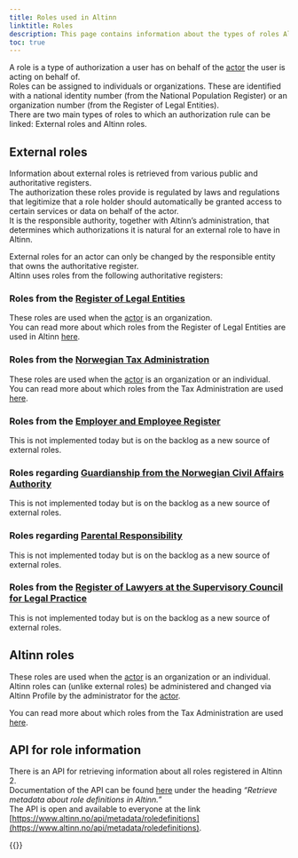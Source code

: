 ```yaml
---
title: Roles used in Altinn
linktitle: Roles
description: This page contains information about the types of roles Altinn has that can be used to grant access to an application
toc: true
---
```


A role is a type of authorization a user has on behalf of the [actor](/technology/terms/#actor) the user is acting on behalf of.  
Roles can be assigned to individuals or organizations. These are identified with a national identity number (from the National Population Register) or an organization number (from the Register of Legal Entities).  
There are two main types of roles to which an authorization rule can be linked: External roles and Altinn roles.  

## External roles
Information about external roles is retrieved from various public and authoritative registers.  
The authorization these roles provide is regulated by laws and regulations that legitimize that a role holder should automatically be granted access to certain services or data on behalf of the actor.  
It is the responsible authority, together with Altinn’s administration, that determines which authorizations it is natural for an external role to have in Altinn.  

External roles for an actor can only be changed by the responsible entity that owns the authoritative register.  
Altinn uses roles from the following authoritative registers:  

### Roles from the [Register of Legal Entities](https://www.brreg.no/om-oss/registrene-vare/om-enhetsregisteret/)  
These roles are used when the [actor](/technology/terms/#actor) is an organization.  
You can read more about which roles from the Register of Legal Entities are used in Altinn [here](roles_er).  

### Roles from the [Norwegian Tax Administration](https://www.skatteetaten.no/)  
These roles are used when the [actor](/technology/terms/#actor) is an organization or an individual.  
You can read more about which roles from the Tax Administration are used [here](roles_ske).  

### Roles from the [Employer and Employee Register](https://www.nav.no/no/bedrift/tjenester-og-skjemaer/aa-registeret-og-a-meldingen)  
This is not implemented today but is on the backlog as a new source of external roles.  

### Roles regarding [Guardianship from the Norwegian Civil Affairs Authority](https://www.sivilrett.no/vergemaalsordninga.556842.no.html)  
This is not implemented today but is on the backlog as a new source of external roles.  

### Roles regarding [Parental Responsibility](https://www.skatteetaten.no/person/folkeregister/fodsel-og-navnevalg/foreldreansvar/)  
This is not implemented today but is on the backlog as a new source of external roles.  

### Roles from the [Register of Lawyers at the Supervisory Council for Legal Practice](https://tilsynet.no/register)  
This is not implemented today but is on the backlog as a new source of external roles.  

## Altinn roles
These roles are used when the [actor](/technology/terms/#actor) is an organization or an individual.  
Altinn roles can (unlike external roles) be administered and changed via Altinn Profile by the administrator for the [actor](/technology/terms/#actor).  

You can read more about which roles from the Tax Administration are used [here](roles_altinn).  

## API for role information
There is an API for retrieving information about all roles registered in Altinn 2.  
Documentation of the API can be found [here](https://altinn.github.io/docs/api/rest/metadata/) under the heading *“Retrieve metadata about role definitions in Altinn.”*  
The API is open and available to everyone at the link [https://www.altinn.no/api/metadata/roledefinitions](https://www.altinn.no/api/metadata/roledefinitions).  

{{<children />}}
